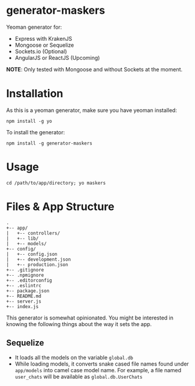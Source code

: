 # generator-maskers

Yeoman generator for:

* Express with KrakenJS
* Mongoose or Sequelize
* Sockets.io (Optional)
* AngularJS or ReactJS (Upcoming)

__NOTE__: Only tested with Mongoose and without Sockets at the moment. 

# Installation

As this is a yeoman generator, make sure you have yeoman installed:

  `npm install -g yo`
  
To install the generator:

  `npm install -g generator-maskers`
  
# Usage

  `cd /path/to/app/directory; yo maskers`
  
# Files & App Structure

    .
    +-- app/
    |   +-- controllers/
    |   +-- lib/
    |   +-- models/
    +-- config/
    |   +-- config.json
    |   +-- development.json
    |   +-- production.json
    +-- .gitignore
    +-- .npmignore
    +-- .editorconfig
    +-- .eslintrc
    +-- package.json
    +-- README.md
    +-- server.js
    +-- index.js

This generator is somewhat opinionated. You might be interested in knowing the following things about the way it sets the app.

## Sequelize

* It loads all the models on the variable `global.db`
* While loading models, it converts snake cased file names found under `app/models` into camel case model name. For example, a file named `user_chats` will be available as `global.db.UserChats`
